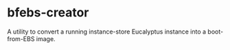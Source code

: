 bfebs-creator
=============

A utility to convert a running instance-store Eucalyptus instance into a boot-from-EBS image.